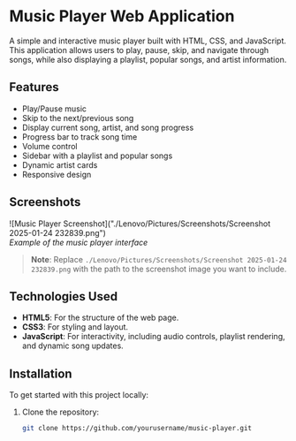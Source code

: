 # Music Player Web Application

A simple and interactive music player built with HTML, CSS, and JavaScript. This application allows users to play, pause, skip, and navigate through songs, while also displaying a playlist, popular songs, and artist information.

## Features

- Play/Pause music
- Skip to the next/previous song
- Display current song, artist, and song progress
- Progress bar to track song time
- Volume control
- Sidebar with a playlist and popular songs
- Dynamic artist cards
- Responsive design

## Screenshots

![Music Player Screenshot]("./Lenovo/Pictures/Screenshots/Screenshot 2025-01-24 232839.png")  
*Example of the music player interface*

> **Note**: Replace `./Lenovo/Pictures/Screenshots/Screenshot 2025-01-24 232839.png` with the path to the screenshot image you want to include.

## Technologies Used

- **HTML5**: For the structure of the web page.
- **CSS3**: For styling and layout.
- **JavaScript**: For interactivity, including audio controls, playlist rendering, and dynamic song updates.

## Installation

To get started with this project locally:

1. Clone the repository:
   ```bash
   git clone https://github.com/yourusername/music-player.git
